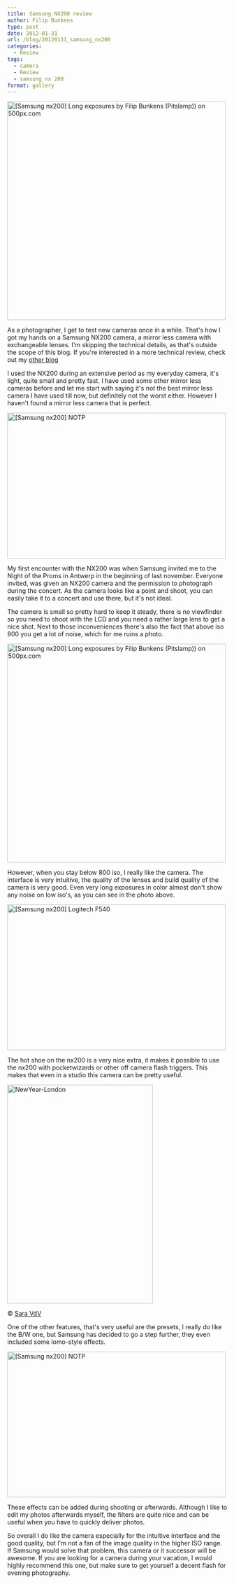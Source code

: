 ```yaml
---
title: Samsung NX200 review
author: Filip Bunkens
type: post
date: 2012-01-31
url: /blog/20120131_samsung_nx200
categories:
  - Review
tags:
  - camera
  - Review
  - samsung nx 200
format: gallery
---
```

[<img src="http://pcdn.500px.net/4714271/d51bb124b647a08f46e9e108f4813314e78d9765/4.jpg" alt="[Samsung nx200] Long exposures by Filip Bunkens (Pitslamp)) on 500px.com" width="500px" />][1]

As a photographer, I get to test new cameras once in a while. That's how I got my hands on a Samsung NX200 camera, a mirror less camera with exchangeable lenses. I'm skipping the technical details, as that's outside the scope of this blog. If you're interested in a more technical review, check out my [other blog][2]

I used the NX200 during an extensive period as my everyday camera, it's light, quite small and pretty fast. I have used some other mirror less cameras before and let me start with saying it's not the best mirror less camera I have used till now, but definitely not the worst either. However I haven't found a mirror less camera that is perfect.

[<img src="http://farm8.staticflickr.com/7025/6796066811_fbc09b8ec9.jpg" width="500" height="333" alt="[Samsung nx200] NOTP" />][3]

My first encounter with the NX200 was when Samsung invited me to the Night of the Proms in Antwerp in the beginning of last november. Everyone invited, was given an NX200 camera and the permission to photograph during the concert. As the camera looks like a point and shoot, you can easily take it to a concert and use there, but it's not ideal.

The camera is small so pretty hard to keep it steady, there is no viewfinder so you need to shoot with the LCD and you need a rather large lens to get a nice shot. Next to those inconveniences there's also the fact that above iso 800 you get a lot of noise, which for me ruins a photo.

[<img src="http://pcdn.500px.net/4714308/cc7bd653dc8402e2871aee39975ca5463fa1f52b/4.jpg" alt="[Samsung nx200] Long exposures by Filip Bunkens (Pitslamp)) on 500px.com" width="500px" />][4]

However, when you stay below 800 iso, I really like the camera. The interface is very intuitive, the quality of the lenses and build quality of the camera is very good. Even very long exposures in color almost don't show any noise on low iso's, as you can see in the photo above.

[<img src="http://farm8.staticflickr.com/7168/6796342627_8e4fea1b01.jpg" width="500" height="333" alt="[Samsung nx200] Logitech F540" />][5]

The hot shoe on the nx200 is a very nice extra, it makes it possible to use the nx200 with pocketwizards or other off camera flash triggers. This makes that even in a studio this camera can be pretty useful.

[<img src="http://farm8.staticflickr.com/7171/6620214279_3a40af9991.jpg" width="333" height="500" alt="NewYear-London" />][6]

&copy; <a href="http://www.saravdv.be" title="Saravdv" rel="muse friend met">Sara VdV</a>

One of the other features, that's very useful are the presets, I really do like the B/W one, but Samsung has decided to go a step further, they even included some lomo-style effects.

[<img src="http://farm8.staticflickr.com/7164/6796072185_6e46230f2c.jpg" width="500" height="333" alt="[Samsung nx200] NOTP" />][7]

These effects can be added during shooting or afterwards. Although I like to edit my photos afterwards myself, the filters are quite nice and can be useful when you have to quickly deliver photos.

So overall I do like the camera especially for the intuitive interface and the good quality, but I'm not a fan of the image quality in the higher ISO range. If Samsung would solve that problem, this camera or it successor will be awesome. If you are looking for a camera during your vacation, I would highly recommend this one, but make sure to get yourself a decent flash for evening photography.

 [1]: http://500px.com/photo/4714271
 [2]: http://www.achter.be "Achter, photography, tech and coffee"
 [3]: http://www.flickr.com/photos/loneblackrider/6796066811/ "[Samsung nx200] NOTP by PitsLamp photography, on Flickr"
 [4]: http://500px.com/photo/4714308
 [5]: http://www.flickr.com/photos/loneblackrider/6796342627/ "[Samsung nx200] Logitech F540 by PitsLamp photography, on Flickr"
 [6]: http://www.flickr.com/photos/saravdv/6620214279/ "NewYear-London by saravdv, on Flickr"
 [7]: http://www.flickr.com/photos/loneblackrider/6796072185/ "[Samsung nx200] NOTP by PitsLamp photography, on Flickr"